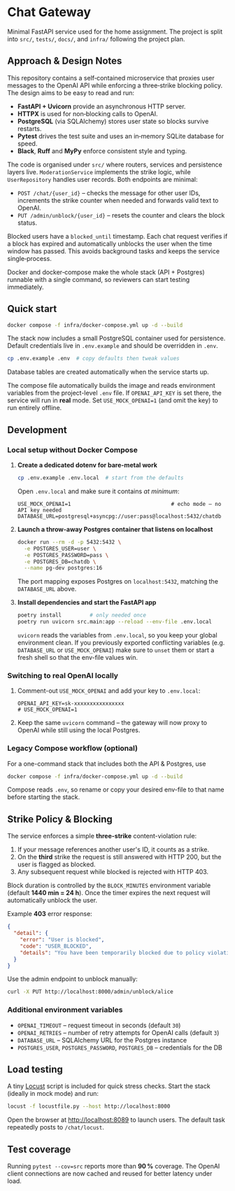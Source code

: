 # Chat Gateway

Minimal FastAPI service used for the home assignment. The project is split into
`src/`, `tests/`, `docs/`, and `infra/` following the project plan.

## Approach & Design Notes

This repository contains a self‑contained microservice that proxies user
messages to the OpenAI API while enforcing a three‑strike blocking policy.  The
design aims to be easy to read and run:

- **FastAPI + Uvicorn** provide an asynchronous HTTP server.
- **HTTPX** is used for non‑blocking calls to OpenAI.
- **PostgreSQL** (via SQLAlchemy) stores user state so blocks survive restarts.
- **Pytest** drives the test suite and uses an in‑memory SQLite database for
  speed.
- **Black**, **Ruff** and **MyPy** enforce consistent style and typing.

The code is organised under `src/` where routers, services and persistence
layers live.  `ModerationService` implements the strike logic, while
`UserRepository` handles user records.  Both endpoints are minimal:

- `POST /chat/{user_id}` – checks the message for other user IDs, increments the
  strike counter when needed and forwards valid text to OpenAI.
- `PUT /admin/unblock/{user_id}` – resets the counter and clears the block
  status.

Blocked users have a `blocked_until` timestamp.  Each chat request verifies if a
block has expired and automatically unblocks the user when the time window has
passed.  This avoids background tasks and keeps the service single‑process.

Docker and docker‑compose make the whole stack (API + Postgres) runnable with a
single command, so reviewers can start testing immediately.

## Quick start

```bash
docker compose -f infra/docker-compose.yml up -d --build
```

The stack now includes a small PostgreSQL container used for persistence. Default
credentials live in `.env.example` and should be overridden in `.env`.

```bash
cp .env.example .env  # copy defaults then tweak values
```

Database tables are created automatically when the service starts up.

The compose file automatically builds the image and reads environment variables
from the project-level `.env` file.  If `OPENAI_API_KEY` is set there, the
service will run in **real** mode.  Set `USE_MOCK_OPENAI=1` (and omit the key)
to run entirely offline.

## Development

### Local setup without Docker Compose

1. **Create a dedicated dotenv for bare-metal work**

   ```bash
   cp .env.example .env.local  # start from the defaults
   ```

   Open `.env.local` and make sure it contains *at minimum*:

   ```dotenv
   USE_MOCK_OPENAI=1                                # echo mode – no API key needed
   DATABASE_URL=postgresql+asyncpg://user:pass@localhost:5432/chatdb
   ```

2. **Launch a throw-away Postgres container that listens on localhost**

   ```bash
   docker run --rm -d -p 5432:5432 \
     -e POSTGRES_USER=user \
     -e POSTGRES_PASSWORD=pass \
     -e POSTGRES_DB=chatdb \
     --name pg-dev postgres:16
   ```

   The port mapping exposes Postgres on `localhost:5432`, matching the `DATABASE_URL` above.

3. **Install dependencies and start the FastAPI app**

   ```bash
   poetry install         # only needed once
   poetry run uvicorn src.main:app --reload --env-file .env.local
   ```

   `uvicorn` reads the variables from `.env.local`, so you keep your global
   environment clean.  If you previously exported conflicting variables (e.g.
   `DATABASE_URL` or `USE_MOCK_OPENAI`) make sure to `unset` them or start a
   fresh shell so that the env-file values win.

### Switching to real OpenAI locally

1. Comment-out `USE_MOCK_OPENAI` and add your key to `.env.local`:

   ```dotenv
   OPENAI_API_KEY=sk-xxxxxxxxxxxxxxxx
   # USE_MOCK_OPENAI=1
   ```

2. Keep the same `uvicorn` command – the gateway will now proxy to OpenAI
   while still using the local Postgres.

### Legacy Compose workflow (optional)

For a one-command stack that includes both the API & Postgres, use

```bash
docker compose -f infra/docker-compose.yml up -d --build
```

Compose reads `.env`, so rename or copy your desired env-file to that name
before starting the stack.

## Strike Policy & Blocking

The service enforces a simple **three-strike** content-violation rule:

1. If your message references another user's ID, it counts as a strike.
2. On the **third** strike the request is still answered with HTTP 200, but the
   user is flagged as blocked.
3. Any subsequent request while blocked is rejected with HTTP 403.

Block duration is controlled by the `BLOCK_MINUTES` environment variable
(default **1440 min = 24 h**).  Once the timer expires the next request will
automatically unblock the user.

Example **403** error response:

```json
{
  "detail": {
    "error": "User is blocked",
    "code": "USER_BLOCKED",
    "details": "You have been temporarily blocked due to policy violations. Try again later or contact support."
  }
}
```

Use the admin endpoint to unblock manually:

```bash
curl -X PUT http://localhost:8000/admin/unblock/alice
```

### Additional environment variables

- `OPENAI_TIMEOUT` – request timeout in seconds (default `30`)
- `OPENAI_RETRIES` – number of retry attempts for OpenAI calls (default `3`)
- `DATABASE_URL` – SQLAlchemy URL for the Postgres instance
- `POSTGRES_USER`, `POSTGRES_PASSWORD`, `POSTGRES_DB` – credentials for the DB

## Load testing

A tiny [Locust](https://locust.io/) script is included for quick stress checks.
Start the stack (ideally in mock mode) and run:

```bash
locust -f locustfile.py --host http://localhost:8000
```

Open the browser at <http://localhost:8089> to launch users. The default task
repeatedly posts to `/chat/locust`.

## Test coverage

Running `pytest --cov=src` reports more than **90 %** coverage. The OpenAI
client connections are now cached and reused for better latency under load.

